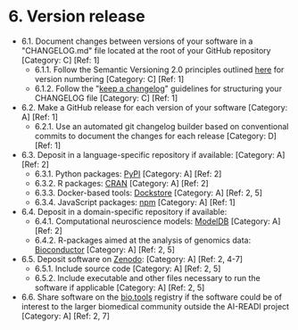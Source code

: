 # 6. Version release

- 6.1. Document changes between versions of your software in a "CHANGELOG.md" file located at the root of your GitHub repository [Category: C] [Ref: 1]
  - 6.1.1. Follow the Semantic Versioning 2.0 principles outlined [here](https://semver.org) for version numbering [Category: C] [Ref: 1]
  - 6.1.2. Follow the "[keep a changelog](https://keepachangelog.com/en/1.0.0/)" guidelines for structuring your CHANGELOG file [Category: C] [Ref: 1]
- 6.2. Make a GitHub release for each version of your software [Category: A] [Ref: 1]
  - 6.2.1. Use an automated git changelog builder based on conventional commits to document the changes for each release [Category: D] [Ref: 1]
- 6.3. Deposit in a language-specific repository if available: [Category: A] [Ref: 2]
  - 6.3.1. Python packages: [PyPI](https://pypi.org/) [Category: A] [Ref: 2]
  - 6.3.2. R packages: [CRAN](https://cran.r-project.org/) [Category: A] [Ref: 2]
  - 6.3.3. Docker-based tools: [Dockstore](https://dockstore.org/) [Category: A] [Ref: 2, 5]
  - 6.3.4. JavaScript packages: [npm](https://www.npmjs.com/) [Category: A] [Ref: 1]
- 6.4. Deposit in a domain-specific repository if available:
  - 6.4.1. Computational neuroscience models: [ModelDB](https://senselab.med.yale.edu/ModelDB) [Category: A] [Ref: 2]
  - 6.4.2. R-packages aimed at the analysis of genomics data: [Bioconductor](https://www.bioconductor.org/) [Category: A] [Ref: 2, 5]
- 6.5. Deposit software on [Zenodo](https://zenodo.org/): [Category: A] [Ref: 2, 4-7]
  - 6.5.1. Include source code [Category: A] [Ref: 2, 5]
  - 6.5.2. Include executable and other files necessary to run the software if applicable [Category: A] [Ref: 2, 5]
- 6.6. Share software on the [bio.tools](https://bio.tools/) registry if the software could be of interest to the larger biomedical community outside the AI-READI project [Category: A] [Ref: 2, 7]
